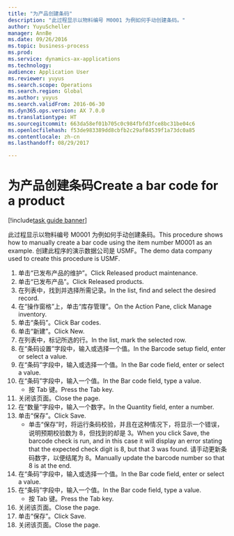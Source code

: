 ```yaml
--- 
title: "为产品创建条码"
description: "此过程显示以物料编号 M0001 为例如何手动创建条码。"
author: YuyuScheller
manager: AnnBe
ms.date: 09/26/2016
ms.topic: business-process
ms.prod: 
ms.service: dynamics-ax-applications
ms.technology: 
audience: Application User
ms.reviewer: yuyus
ms.search.scope: Operations
ms.search.region: Global
ms.author: yuyus
ms.search.validFrom: 2016-06-30
ms.dyn365.ops.version: AX 7.0.0
ms.translationtype: HT
ms.sourcegitcommit: 663da58ef01b705c0c984fbfd3fce8bc31be04c6
ms.openlocfilehash: f53de983389dd8cbfb2c29af84539f1a73dc0a85
ms.contentlocale: zh-cn
ms.lasthandoff: 08/29/2017

---
```

# <a name="create-a-bar-code-for-a-product"></a><span data-ttu-id="6637c-103">为产品创建条码</span><span class="sxs-lookup"><span data-stu-id="6637c-103">Create a bar code for a product</span></span>

[!include[task guide banner](../../includes/task-guide-banner.md)]

<span data-ttu-id="6637c-104">此过程显示以物料编号 M0001 为例如何手动创建条码。</span><span class="sxs-lookup"><span data-stu-id="6637c-104">This procedure shows how to manually create a bar code using the item number M0001 as an example.</span></span> <span data-ttu-id="6637c-105">创建此程序的演示数据公司是 USMF。</span><span class="sxs-lookup"><span data-stu-id="6637c-105">The demo data company used to create this procedure is USMF.</span></span>

1. <span data-ttu-id="6637c-106">单击“已发布产品的维护”。</span><span class="sxs-lookup"><span data-stu-id="6637c-106">Click Released product maintenance.</span></span>
2. <span data-ttu-id="6637c-107">单击“已发布产品”。</span><span class="sxs-lookup"><span data-stu-id="6637c-107">Click Released products.</span></span>
3. <span data-ttu-id="6637c-108">在列表中，找到并选择所需记录。</span><span class="sxs-lookup"><span data-stu-id="6637c-108">In the list, find and select the desired record.</span></span>
4. <span data-ttu-id="6637c-109">在“操作窗格”上，单击“库存管理”。</span><span class="sxs-lookup"><span data-stu-id="6637c-109">On the Action Pane, click Manage inventory.</span></span>
5. <span data-ttu-id="6637c-110">单击“条码”。</span><span class="sxs-lookup"><span data-stu-id="6637c-110">Click Bar codes.</span></span>
6. <span data-ttu-id="6637c-111">单击“新建”。</span><span class="sxs-lookup"><span data-stu-id="6637c-111">Click New.</span></span>
7. <span data-ttu-id="6637c-112">在列表中，标记所选的行。</span><span class="sxs-lookup"><span data-stu-id="6637c-112">In the list, mark the selected row.</span></span>
8. <span data-ttu-id="6637c-113">在“条码设置”字段中，输入或选择一个值。</span><span class="sxs-lookup"><span data-stu-id="6637c-113">In the Barcode setup field, enter or select a value.</span></span>
9. <span data-ttu-id="6637c-114">在“条码”字段中，输入或选择一个值。</span><span class="sxs-lookup"><span data-stu-id="6637c-114">In the Bar code field, enter or select a value.</span></span>
10. <span data-ttu-id="6637c-115">在“条码”字段中，输入一个值。</span><span class="sxs-lookup"><span data-stu-id="6637c-115">In the Bar code field, type a value.</span></span>
    * <span data-ttu-id="6637c-116">按 Tab 键。</span><span class="sxs-lookup"><span data-stu-id="6637c-116">Press the Tab key.</span></span>  
11. <span data-ttu-id="6637c-117">关闭该页面。</span><span class="sxs-lookup"><span data-stu-id="6637c-117">Close the page.</span></span>
12. <span data-ttu-id="6637c-118">在“数量”字段中，输入一个数字。</span><span class="sxs-lookup"><span data-stu-id="6637c-118">In the Quantity field, enter a number.</span></span>
13. <span data-ttu-id="6637c-119">单击“保存”。</span><span class="sxs-lookup"><span data-stu-id="6637c-119">Click Save.</span></span>
    * <span data-ttu-id="6637c-120">单击“保存”时，将运行条码校验，并且在这种情况下，将显示一个错误，说明预期校验数为 8，但找到的却是 3。</span><span class="sxs-lookup"><span data-stu-id="6637c-120">When you click Save, the barcode check is run, and in this case it will display an error stating that the expected check digit is 8, but that 3 was found.</span></span> <span data-ttu-id="6637c-121">请手动更新条码数字，以便结尾为 8。</span><span class="sxs-lookup"><span data-stu-id="6637c-121">Manually update the barcode number so that 8 is at the end.</span></span>  
14. <span data-ttu-id="6637c-122">在“条码”字段中，输入或选择一个值。</span><span class="sxs-lookup"><span data-stu-id="6637c-122">In the Bar code field, enter or select a value.</span></span>
15. <span data-ttu-id="6637c-123">在“条码”字段中，输入一个值。</span><span class="sxs-lookup"><span data-stu-id="6637c-123">In the Bar code field, type a value.</span></span>
    * <span data-ttu-id="6637c-124">按 Tab 键。</span><span class="sxs-lookup"><span data-stu-id="6637c-124">Press the Tab key.</span></span>  
16. <span data-ttu-id="6637c-125">关闭该页面。</span><span class="sxs-lookup"><span data-stu-id="6637c-125">Close the page.</span></span>
17. <span data-ttu-id="6637c-126">单击“保存”。</span><span class="sxs-lookup"><span data-stu-id="6637c-126">Click Save.</span></span>
18. <span data-ttu-id="6637c-127">关闭该页面。</span><span class="sxs-lookup"><span data-stu-id="6637c-127">Close the page.</span></span>


